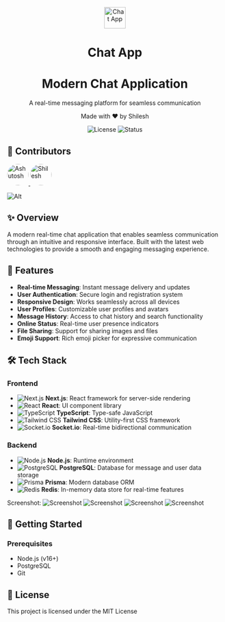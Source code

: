 <div align="center">
  <img src="https://res.cloudinary.com/dnvl8mqba/image/upload/v1747900058/Chat%20app%C2%A0/logo1_xfymts.png" alt="Chat App" width="50"/>
  
  # Chat App
  # Modern Chat Application
  
  <p>A real-time messaging platform for seamless communication</p>
  <p>Made with ❤️ by Shilesh</p>
  
  ![License](https://img.shields.io/badge/license-MIT-blue)
  ![Status](https://img.shields.io/badge/status-active-brightgreen)
  
</div>

## 👥 Contributors

<a href="https://github.com/AshutoshDM1">
  <img src="https://github.com/AshutoshDM1.png" width="50px" alt="Ashutosh" style="border-radius:50%" />
</a>
<a href="https://github.com/shilesh-rk">
  <img src="https://github.com/ShaileshIshere.png" width="50px" alt="Shilesh" style="border-radius:50%" />
</a>

![Alt](https://repobeats.axiom.co/api/embed/db0943b5106580e55dedcadc7210edb1483b0f4d.svg "Repobeats analytics image")

## ✨ Overview

A modern real-time chat application that enables seamless communication through an intuitive and responsive interface. Built with the latest web technologies to provide a smooth and engaging messaging experience.

## 🚀 Features

- **Real-time Messaging**: Instant message delivery and updates
- **User Authentication**: Secure login and registration system
- **Responsive Design**: Works seamlessly across all devices
- **User Profiles**: Customizable user profiles and avatars
- **Message History**: Access to chat history and search functionality
- **Online Status**: Real-time user presence indicators
- **File Sharing**: Support for sharing images and files
- **Emoji Support**: Rich emoji picker for expressive communication

## 🛠️ Tech Stack

### Frontend

- ![Next.js](https://img.shields.io/badge/-Next.js-000000?style=flat-square&logo=next.js&logoColor=white) **Next.js**: React framework for server-side rendering
- ![React](https://img.shields.io/badge/-React-61DAFB?style=flat-square&logo=react&logoColor=black) **React**: UI component library
- ![TypeScript](https://img.shields.io/badge/-TypeScript-3178C6?style=flat-square&logo=typescript&logoColor=white) **TypeScript**: Type-safe JavaScript
- ![Tailwind CSS](https://img.shields.io/badge/-Tailwind_CSS-38B2AC?style=flat-square&logo=tailwind-css&logoColor=white) **Tailwind CSS**: Utility-first CSS framework
- ![Socket.io](https://img.shields.io/badge/-Socket.io-010101?style=flat-square&logo=socket.io&logoColor=white) **Socket.io**: Real-time bidirectional communication

### Backend

- ![Node.js](https://img.shields.io/badge/-Node.js-339933?style=flat-square&logo=node.js&logoColor=white) **Node.js**: Runtime environment
- ![PostgreSQL](https://img.shields.io/badge/-PostgreSQL-336791?style=flat-square&logo=postgresql&logoColor=white) **PostgreSQL**: Database for message and user data storage
- ![Prisma](https://img.shields.io/badge/-Prisma-2D3748?style=flat-square&logo=prisma&logoColor=white) **Prisma**: Modern database ORM
- ![Redis](https://img.shields.io/badge/-Redis-DC382D?style=flat-square&logo=redis&logoColor=white) **Redis**: In-memory data store for real-time features

Screenshot:
![Screenshot](https://res.cloudinary.com/dnvl8mqba/image/upload/v1747900071/Chat%20app%C2%A0/image1_bfwzxm.png)
![Screenshot](https://res.cloudinary.com/dnvl8mqba/image/upload/v1747900070/Chat%20app%C2%A0/image2_flt7ju.png)
![Screenshot](https://res.cloudinary.com/dnvl8mqba/image/upload/v1747900069/Chat%20app%C2%A0/image3_k0scfh.png)
![Screenshot](https://res.cloudinary.com/dnvl8mqba/image/upload/v1747900844/Chat%20app%C2%A0/38807952-45c1-4434-b039-6ecc7cca41c5.png)

## 🔧 Getting Started

### Prerequisites

- Node.js (v16+)
- PostgreSQL
- Git

## 📝 License

This project is licensed under the MIT License
